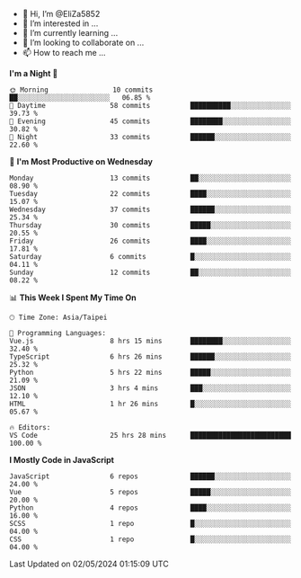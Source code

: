 - 👋 Hi, I’m @EliZa5852
- 👀 I’m interested in ...
- 🌱 I’m currently learning ...
- 💞️ I’m looking to collaborate on ...
- 📫 How to reach me ...

<!--START_SECTION:waka-->
**I'm a Night 🦉** 

```text
🌞 Morning                10 commits          ██░░░░░░░░░░░░░░░░░░░░░░░   06.85 % 
🌆 Daytime                58 commits          ██████████░░░░░░░░░░░░░░░   39.73 % 
🌃 Evening                45 commits          ████████░░░░░░░░░░░░░░░░░   30.82 % 
🌙 Night                  33 commits          ██████░░░░░░░░░░░░░░░░░░░   22.60 % 
```
📅 **I'm Most Productive on Wednesday** 

```text
Monday                   13 commits          ██░░░░░░░░░░░░░░░░░░░░░░░   08.90 % 
Tuesday                  22 commits          ████░░░░░░░░░░░░░░░░░░░░░   15.07 % 
Wednesday                37 commits          ██████░░░░░░░░░░░░░░░░░░░   25.34 % 
Thursday                 30 commits          █████░░░░░░░░░░░░░░░░░░░░   20.55 % 
Friday                   26 commits          ████░░░░░░░░░░░░░░░░░░░░░   17.81 % 
Saturday                 6 commits           █░░░░░░░░░░░░░░░░░░░░░░░░   04.11 % 
Sunday                   12 commits          ██░░░░░░░░░░░░░░░░░░░░░░░   08.22 % 
```


📊 **This Week I Spent My Time On** 

```text
🕑︎ Time Zone: Asia/Taipei

💬 Programming Languages: 
Vue.js                   8 hrs 15 mins       ████████░░░░░░░░░░░░░░░░░   32.40 % 
TypeScript               6 hrs 26 mins       ██████░░░░░░░░░░░░░░░░░░░   25.32 % 
Python                   5 hrs 22 mins       █████░░░░░░░░░░░░░░░░░░░░   21.09 % 
JSON                     3 hrs 4 mins        ███░░░░░░░░░░░░░░░░░░░░░░   12.10 % 
HTML                     1 hr 26 mins        █░░░░░░░░░░░░░░░░░░░░░░░░   05.67 % 

🔥 Editors: 
VS Code                  25 hrs 28 mins      █████████████████████████   100.00 % 
```

**I Mostly Code in JavaScript** 

```text
JavaScript               6 repos             ██████░░░░░░░░░░░░░░░░░░░   24.00 % 
Vue                      5 repos             █████░░░░░░░░░░░░░░░░░░░░   20.00 % 
Python                   4 repos             ████░░░░░░░░░░░░░░░░░░░░░   16.00 % 
SCSS                     1 repo              █░░░░░░░░░░░░░░░░░░░░░░░░   04.00 % 
CSS                      1 repo              █░░░░░░░░░░░░░░░░░░░░░░░░   04.00 % 
```




 Last Updated on 02/05/2024 01:15:09 UTC
<!--END_SECTION:waka-->
